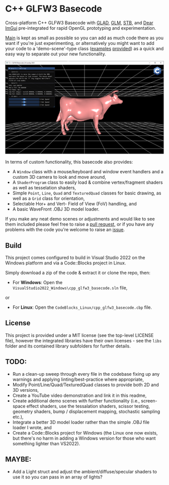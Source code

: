 # C++ GLFW3 Basecode
Cross-platform C++ GLFW3 Basecode with [GLAD](https://glad.dav1d.de/), [GLM](https://github.com/g-truc/glm), [STB](https://github.com/nothings/stb), and [Dear ImGui](https://github.com/ocornut/imgui) pre-integrated for rapid OpenGL prototyping and experimentation.

[Main](https://github.com/alansley/cpp_glfw3_basecode/blob/main/cpp_glfw3_basecode/Main.cpp) is kept as small as possible so you can add as much code there as you want if you're just experimenting, or alternatively you might want to add your code to a 'demo-scene'-type class ([examples](https://github.com/alansley/cpp_glfw3_basecode/blob/main/cpp_glfw3_basecode/demo_scenes/OpenGLDemoScene.hpp) [provided](https://github.com/alansley/cpp_glfw3_basecode/blob/main/cpp_glfw3_basecode/demo_scenes/ImGuiDemoScene.hpp)) as a quick and easy way to separate out your new functionality.

![Screenshot of cpp_glf3_basecode](https://github.com/alansley/cpp_glfw3_basecode/blob/main/Screenshot_2023-04-16.png?raw=true)

In terms of custom functionality, this basecode also provides:
- A `Window` class with a mouse/keyboard and window event handlers and a custom 3D camera to look and move around,
- A `ShaderProgram` class to easily load & combine vertex/fragment shaders as well as tesselation shaders,
- Simple `Point`, `Line`, `Quad` and `TexturedQuad` classes for basic drawing, as well as a `Grid` class for orientation, 
- Selectable Hor+ and Vert- Field of View (FoV) handling, and
- A basic WaveFront .OBJ 3D model loader.

If you make any neat demo scenes or adjustments and would like to see them included please feel free to raise a [pull request](https://github.com/alansley/cpp_glfw3_basecode/pulls), or if you have any problems with the code you're welcome to raise an [issue](https://github.com/alansley/cpp_glfw3_basecode/issues).

## Build
This project comes configured to build in Visual Studio 2022 on the Windows platform and via a Code::Blocks project in Linux.

Simply download a zip of the code & extract it or clone the repo, then:
- For **Windows**: Open the `VisualStudio2022_Windows\cpp_glfw3_basecode.sln` file,

or

- For **Linux**: Open the `CodeBlocks_Linux/cpp_glfw3_basecode.cbp` file.

## License
This project is provided under a MIT license (see the top-level LICENSE file), however the integrated libraries have their own licenses - see the `libs` folder and its contained library subfolders for further details.

## TODO:
- Run a clean-up sweep through every file in the codebase fixing up any warnings and applying linting/best-practice where appropriate,
- Modify Point/Line/Quad/TexturedQuad classes to provide both 2D and 3D versions,
- Create a YouTube video demonstration and link it in this readme,
- Create additional demo scenes with further functionality (i.e., screen-space effect shaders, use the tessalation shaders, scissor testing, geometry shaders, bump / displacement mapping, stochastic sampling etc.),
- Integrate a better 3D model loader rather than the simple .OBJ file loader I wrote, and
- Create a Code::Blocks project for Windows (the Linux one now exists, but there's no harm in adding a Windows version for those who want something lighter than VS2022).

## MAYBE:
- Add a Light struct and adjust the ambient/diffuse/specular shaders to use it so you can pass in an array of lights?

